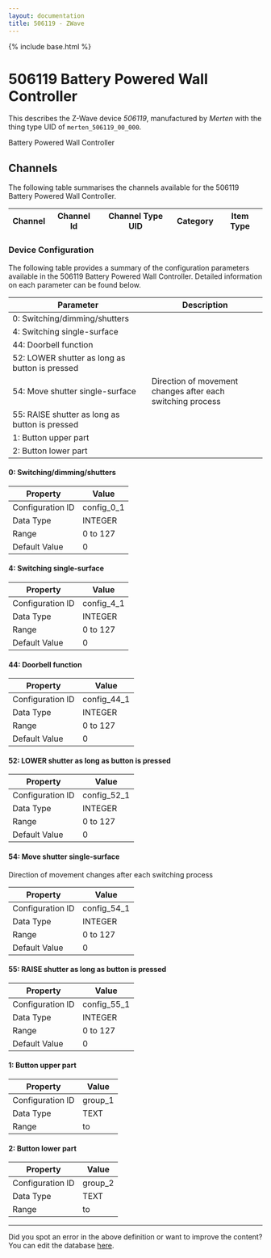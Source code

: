 ```yaml
---
layout: documentation
title: 506119 - ZWave
---
```


{% include base.html %}

# 506119 Battery Powered Wall Controller

This describes the Z-Wave device *506119*, manufactured by *Merten* with the thing type UID of ```merten_506119_00_000```. 

Battery Powered Wall Controller


## Channels
The following table summarises the channels available for the 506119 Battery Powered Wall Controller.

| Channel | Channel Id | Channel Type UID | Category | Item Type |
|---------|------------|------------------|----------|-----------|


### Device Configuration
The following table provides a summary of the configuration parameters available in the 506119 Battery Powered Wall Controller.
Detailed information on each parameter can be found below.

| Parameter   | Description |
|-------------|-------------|
| 0: Switching/dimming/shutters |  |
| 4: Switching single-surface |  |
| 44: Doorbell function |  |
| 52: LOWER shutter as long as button is pressed |  |
| 54: Move shutter single-surface | Direction of movement changes after each switching process |
| 55: RAISE shutter as long as button is pressed |  |
| 1: Button upper part |  |
| 2: Button lower part |  |


#### 0: Switching/dimming/shutters


| Property         | Value    |
|------------------|----------|
| Configuration ID | config_0_1 |
| Data Type        | INTEGER |
| Range | 0 to 127 |
| Default Value | 0 |


#### 4: Switching single-surface


| Property         | Value    |
|------------------|----------|
| Configuration ID | config_4_1 |
| Data Type        | INTEGER |
| Range | 0 to 127 |
| Default Value | 0 |


#### 44: Doorbell function


| Property         | Value    |
|------------------|----------|
| Configuration ID | config_44_1 |
| Data Type        | INTEGER |
| Range | 0 to 127 |
| Default Value | 0 |


#### 52: LOWER shutter as long as button is pressed


| Property         | Value    |
|------------------|----------|
| Configuration ID | config_52_1 |
| Data Type        | INTEGER |
| Range | 0 to 127 |
| Default Value | 0 |


#### 54: Move shutter single-surface

Direction of movement changes after each switching process


| Property         | Value    |
|------------------|----------|
| Configuration ID | config_54_1 |
| Data Type        | INTEGER |
| Range | 0 to 127 |
| Default Value | 0 |


#### 55: RAISE shutter as long as button is pressed


| Property         | Value    |
|------------------|----------|
| Configuration ID | config_55_1 |
| Data Type        | INTEGER |
| Range | 0 to 127 |
| Default Value | 0 |


#### 1: Button upper part


| Property         | Value    |
|------------------|----------|
| Configuration ID | group_1 |
| Data Type        | TEXT |
| Range |  to  |


#### 2: Button lower part


| Property         | Value    |
|------------------|----------|
| Configuration ID | group_2 |
| Data Type        | TEXT |
| Range |  to  |


---

Did you spot an error in the above definition or want to improve the content?
You can edit the database [here](http://www.cd-jackson.com/index.php/zwave/zwave-device-database/zwave-device-list/devicesummary/60).
